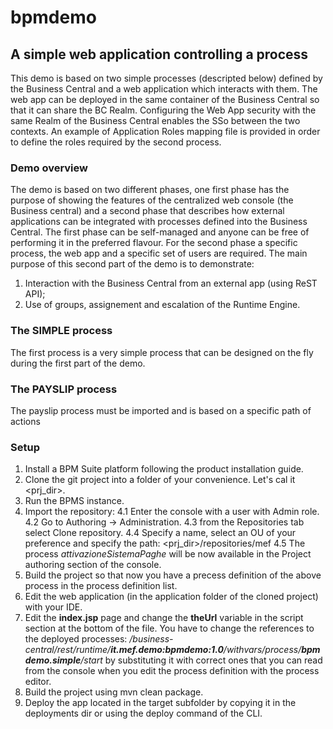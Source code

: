 # bpmdemo
## A simple web application controlling a process
This demo is based on two simple processes (descripted below) defined by the Business Central and a web application which
interacts with them.
The web app can be deployed in the same container of the Business Central so that it can share the BC Realm. Configuring the
Web App security with the same Realm of the Business Central enables the SSo between the two contexts.
An example of Application Roles mapping file is provided in order to define the roles required by the second process.
### Demo overview
The demo is based on two different phases, one first phase has the purpose of showing the features of the centralized web console
(the Business central) and a second phase that describes how external applications can be integrated with processes
defined into the Business Central. The first phase can be self-managed and anyone can be free of performing it in the preferred flavour.
For the second phase a specific process, the web app and a specific set of users are required. The main purpose of this second part
of the demo is to demonstrate:
1. Interaction with the Business Central from an external app (using ReST API);
2. Use of groups, assignement and escalation of the Runtime Engine.
### The SIMPLE process
The first process is a very simple process that can be designed on the fly during the first part of the demo. 
### The PAYSLIP process
The payslip process must be imported and is based on a specific path of actions
### Setup
1. Install a BPM Suite platform following the product installation guide.
2. Clone the git project into a folder of your convenience. Let's cal it <prj_dir>.
3. Run the BPMS instance.
4. Import the repository:
4.1 Enter the console with a user with Admin role.
4.2 Go to Authoring -> Administration.
4.3 from the Repositories tab select Clone repository.
4.4 Specify a name, select an OU of your preference and specify the path: <prj_dir>/repositories/mef
4.5 The process *attivazioneSistemaPaghe* will be now available in the Project authoring section of the console.
5. Build the project so that now you have a precess definition of the above process in the process definition list.
6. Edit the web application (in the application folder of the cloned project) with your IDE.
7. Edit the **index.jsp** page and change the **theUrl** variable in the script section at the bottom of the file.
You have to change the references to the deployed processes: */business-central/rest/runtime/**it.mef.demo:bpmdemo:1.0**/withvars/process/**bpmdemo.simple**/start*
by substituting it with correct ones that you can read from the console when you edit the process definition with the process editor.
8. Build the project using mvn clean package.
9. Deploy the app located in the target subfolder by copying it in the deployments dir or using the deploy command of the CLI.
